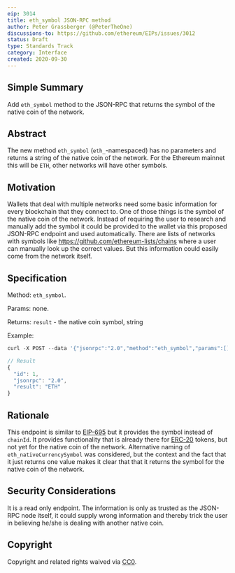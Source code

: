 ```yaml
---
eip: 3014
title: eth_symbol JSON-RPC method
author: Peter Grassberger (@PeterTheOne)
discussions-to: https://github.com/ethereum/EIPs/issues/3012
status: Draft
type: Standards Track
category: Interface
created: 2020-09-30
---
```


## Simple Summary
Add `eth_symbol` method to the JSON-RPC that returns the symbol of the native coin of the network.

## Abstract
The new method `eth_symbol` (`eth_`-namespaced) has no parameters and returns a string of the native coin of the network. For the Ethereum mainnet this will be `ETH`, other networks will have other symbols.

## Motivation
Wallets that deal with multiple networks need some basic information for every blockchain that they connect to. One of those things is the symbol of the native coin of the network. Instead of requiring the user to research and manually add the symbol it could be provided to the wallet via this proposed JSON-RPC endpoint and used automatically. There are lists of networks with symbols like https://github.com/ethereum-lists/chains where a user can manually look up the correct values. But this information could easily come from the network itself.

## Specification
Method: `eth_symbol`.

Params: none.

Returns: `result` - the native coin symbol, string

Example:

```js
curl -X POST --data '{"jsonrpc":"2.0","method":"eth_symbol","params":[],"id":1}'

// Result
{
  "id": 1,
  "jsonrpc": "2.0",
  "result": "ETH"
}
```

## Rationale
This endpoint is similar to [EIP-695](./eip-695.md) but it provides the symbol instead of `chainId`. It provides functionality that is already there for [ERC-20](./eip-20.md) tokens, but not yet for the native coin of the network. Alternative naming of `eth_nativeCurrencySymbol` was considered, but the context and the fact that it just returns one value makes it clear that that it returns the symbol for the native coin of the network.

## Security Considerations
It is a read only endpoint. The information is only as trusted as the JSON-RPC node itself, it could supply wrong information and thereby trick the user in believing he/she is dealing with another native coin.

## Copyright
Copyright and related rights waived via [CC0](https://creativecommons.org/publicdomain/zero/1.0/).
